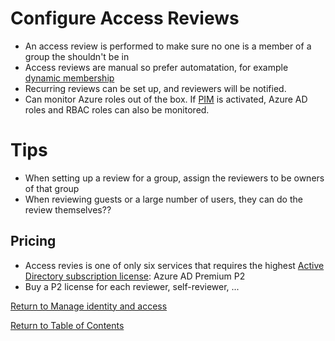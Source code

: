 # Configure Access Reviews

* An access review is performed to make sure no one is a member of a group the shouldn't be in
* Access reviews are manual so prefer automatation, for example [dynamic membership](12-Manage%20Azure%20AD%20directory%20groups.md)
* Recurring reviews can be set up, and reviewers will be notified.
* Can monitor Azure roles out of the box. If [PIM](21-Monitor%20privileged%20access%20for%20Azure%20AD%20Privileged%20Identity%20Management%20(PIM).md) is activated, Azure AD roles and RBAC roles can also be monitored.

# Tips

* When setting up a review for a group, assign the reviewers to be owners of that group
* When reviewing guests or a large number of users, they can do the review themselves??


## Pricing

* Access revies is one of only six services that requires the highest [Active Directory subscription license](https://azure.microsoft.com/en-us/pricing/details/active-directory/): Azure AD Premium P2
* Buy a P2 license for each reviewer, self-reviewer, ...

[Return to Manage identity and access](README.md)

[Return to Table of Contents](../README.md)